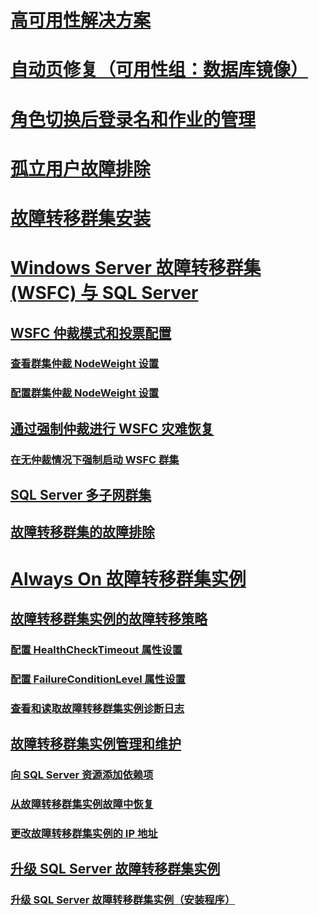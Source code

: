 # [高可用性解决方案](high-availability-solutions-sql-server.md)  
# [自动页修复（可用性组：数据库镜像）](automatic-page-repair-availability-groups-database-mirroring.md)  
# [角色切换后登录名和作业的管理](management-of-logins-and-jobs-after-role-switching-sql-server.md)  
# [孤立用户故障排除](troubleshoot-orphaned-users-sql-server.md)  

# [故障转移群集安装](install/sql-server-failover-cluster-installation.md)  

# [Windows Server 故障转移群集 (WSFC) 与 SQL Server](windows/windows-server-failover-clustering-wsfc-with-sql-server.md)  
## [WSFC 仲裁模式和投票配置](windows/wsfc-quorum-modes-and-voting-configuration-sql-server.md)  
### [查看群集仲裁 NodeWeight 设置](windows/view-cluster-quorum-nodeweight-settings.md)  
### [配置群集仲裁 NodeWeight 设置](windows/configure-cluster-quorum-nodeweight-settings.md)  
## [通过强制仲裁进行 WSFC 灾难恢复](windows/wsfc-disaster-recovery-through-forced-quorum-sql-server.md)  
### [在无仲裁情况下强制启动 WSFC 群集](windows/force-a-wsfc-cluster-to-start-without-a-quorum.md)  
## [SQL Server 多子网群集](windows/sql-server-multi-subnet-clustering-sql-server.md)  
## [故障转移群集的故障排除](windows/failover-cluster-troubleshooting.md)  

# [Always On 故障转移群集实例](windows/always-on-failover-cluster-instances-sql-server.md)  
## [故障转移群集实例的故障转移策略](windows/failover-policy-for-failover-cluster-instances.md)  
### [配置 HealthCheckTimeout 属性设置](windows/configure-healthchecktimeout-property-settings.md)  
### [配置 FailureConditionLevel 属性设置](windows/configure-failureconditionlevel-property-settings.md)  
### [查看和读取故障转移群集实例诊断日志](windows/view-and-read-failover-cluster-instance-diagnostics-log.md)  
## [故障转移群集实例管理和维护](windows/failover-cluster-instance-administration-and-maintenance.md)  
### [向 SQL Server 资源添加依赖项](windows/add-dependencies-to-a-sql-server-resource.md)  
### [从故障转移群集实例故障中恢复](windows/recover-from-failover-cluster-instance-failure.md)  
### [更改故障转移群集实例的 IP 地址](windows/change-the-ip-address-of-a-failover-cluster-instance.md)  
## [升级 SQL Server 故障转移群集实例](windows/upgrade-a-sql-server-failover-cluster-instance.md)  
### [升级 SQL Server 故障转移群集实例（安装程序）](windows/upgrade-a-sql-server-failover-cluster-instance-setup.md)
